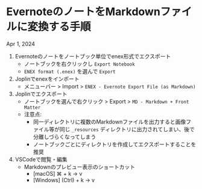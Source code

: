 # EvernoteのノートをMarkdownファイルに変換する手順

Apr 1, 2024

1. Evernoteのノートをノートブック単位でenex形式でエクスポート
    - ノートブックを右クリックし `Export Notebook`
    - `ENEX format (.enex)` を選んで `Export`
1. Joplinでenexをインポート
    - メニューバー > Import > ```ENEX - Evernote Export File (as Markdown)```
1. Joplinでエクスポート
    - ノートブックを選んで右クリック > Export > ```MD - Markdown + Front Matter```
    - 注意点:
        - 同一ディレクトリに複数のMarkdownファイルを出力すると画像ファイル等が同じ `_resources` ディレクトリに出力されてしまい、後で分離しづらくなってしまう
        - ノートブックごとにディレクトリを作成してエクスポートすることを推奨
1. VSCodeで閲覧・編集
    - Markdownのプレビュー表示のショートカット
        - [macOS] ⌘ + k → v
        - [Windows] (Ctrl) + k → v
